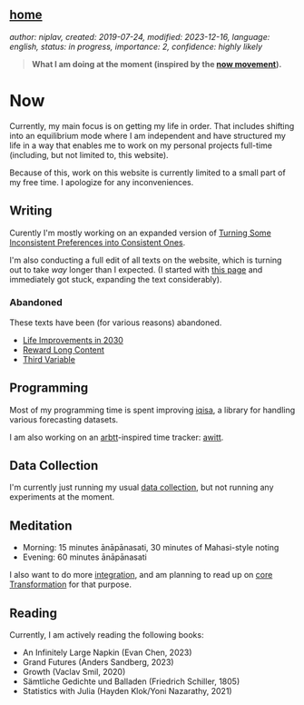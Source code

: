 [home](./index.md)
------------------

*author: niplav, created: 2019-07-24, modified: 2023-12-16, language: english, status: in progress, importance: 2, confidence: highly likely*

> __What I am doing at the moment (inspired by the
> [now movement](https://nownownow.com/about)).__

Now
====

Currently, my main focus is on getting my life in order. That includes
shifting into an equilibrium mode where I am independent and have
structured my life in a way that enables me to work on my personal
projects full-time (including, but not limited to, this website).

Because of this, work on this website is currently limited to a small
part of my free time. I apologize for any inconveniences.

Writing
-------

Curently I'm mostly working on an expanded version of [Turning Some
Inconsistent Preferences into Consistent Ones](./turning.html).

I'm also conducting a full edit of all texts on the website, which
is turning out to take *way* longer than I expected. (I started with
[this page](./eccentric.html) and immediately got stuck, expanding the
text considerably).

### Abandoned

These texts have been (for various reasons) abandoned.

* [Life Improvements in 2030](./life_improvements_2030.html)
* [Reward Long Content](./reward.html)
* [Third Variable](./third.html)

Programming
-----------

Most of my programming time is spent improving
[iqisa](https://github.com/niplav/iqisa), a library for handling various
forecasting datasets.

I am also working on an [arbtt](https://arbtt.nomeata.de/)-inspired time
tracker: [awitt](https://github.com/niplav/awitt).

Data Collection
----------------

I'm currently just running my usual [data collection](./data.htm),
but not running any experiments at the moment.

Meditation
-----------

* Morning: 15 minutes ānāpānasati, 30 minutes of Mahasi-style noting
* Evening: 60 minutes ānāpānasati

I also want to do more
[integration](https://neuroticgradientdescent.blogspot.com/2021/03/threefold-training.html),
and am planning to read up on [core
Transformation](https://neuroticgradientdescent.blogspot.com/2019/07/core-transformation.html)
for that purpose.

Reading
-------

Currently, I am actively reading the following books:

* An Infinitely Large Napkin (Evan Chen, 2023)
* Grand Futures (Anders Sandberg, 2023)
* Growth (Vaclav Smil, 2020)
* Sämtliche Gedichte und Balladen (Friedrich Schiller, 1805)
* Statistics with Julia (Hayden Klok/Yoni Nazarathy, 2021)
